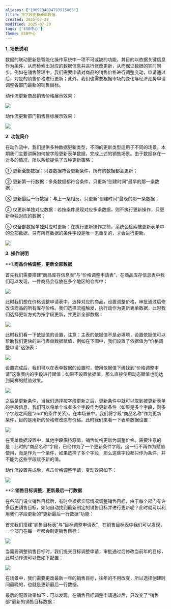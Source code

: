 ```yaml
---
aliases: ["1969234894793915066"]
title: 按字段更新表单数据
created: 2025-07-29
modified: 2025-07-29
tags: ['ESB中心']
theme: ESB中心
---
```


**1.** **场景说明**

数据的联动更新是智能化操作系统中一项不可或缺的功能，其目的以依据关键信息作为条件，从而检索出对应的数据信息并进行修改更新，从而保证数据的实时同步。例如在销售管理中，我们需要申请对商品的销售价格进行调整变动，申请通过后，对应的销售价格进行更新；此外，我们也需要根据市场的变化与经济走势申请调整各部门最新的销售目标。

动作流更新商品销售价格展示效果：

![](https://myhelpdoc.oss-cn-heyuan.aliyuncs.com/mdimages/ae3835ccf7e8ba809afbab08f512fb0f.jpg)

动作流更新部门销售目标展示效果：

![](https://myhelpdoc.oss-cn-heyuan.aliyuncs.com/mdimages/ba0b871875ec6ba735e0dae6f4f9d61c.jpg)

**2.** **功能简介**

在动作流中，我们提供多种数据更新类型，不同的更新类型适用于不同的场景，本期我们主要讲解如何按字段更新表单数据，完成上述的销售场景。由于数据存在一对多的情况，所以系统提供了五种更新策略：

① 更新全部数据：只要数据符合更新条件，所有的数据都会更新；

② 更新第一行数据：多条数据都符合条件，只更新“创建时间”最早的那一条数据；

③ 更新最后一行数据：与上一条相反，只更新“创建时间”最晚的那一条数据；

④ 仅更新单独对应数据：若按条件发现对应多条数据，则不执行更新操作，只更新单独对应的数据；

⑤ 仅全部数据单独对应时更新：在执行更新操作之前，系统会检索被更新表单中的全部数据，只有所有数据的条件字段是唯一无重复的，才会进行更新。

![](https://myhelpdoc.oss-cn-heyuan.aliyuncs.com/mdimages/36189a63d5f35e752acd2ce6f793284c.jpg)

**3.** **操作说明**

**1.**商品价格调整，更新全部数据**

首先我们需要搭建“商品库存信息表”与“价格调整申请表”，在商品库存信息表中我们可以发现，一件商品会存放在多个地区的仓库中：

![](https://myhelpdoc.oss-cn-heyuan.aliyuncs.com/mdimages/20e6e1399a90f1ea93b84a236d95b9b5.jpg)

此时我们想在价格调整申请表中，选择对应的商品，设置调整价格，审批通过后修改该商品的所有库存价格。我们选择流程触发，执行动作为更新表单数据，此时我们选择更新方式为按字段更新，并更新全部数据：

![](https://myhelpdoc.oss-cn-heyuan.aliyuncs.com/mdimages/ae19425f766bebad9e75ca9f9f8fcabd.jpg)

此时我们看一下依据值的设置，注意：主表的依据值不是必填项，设置依据值可以帮助我们更快的进行表单数据赋值，例如在下图中，我们设置了依据值为“价格调整申请”这张表：

![](https://myhelpdoc.oss-cn-heyuan.aliyuncs.com/mdimages/830cdb6bdf5d39ecc232402ef4cf61bc.jpg)

设置完成后，我们可以在表单数据的设置时，使用依据值下级找到“价格调整申请”这张表内的字段进行赋值；如果不设置依据值，那么直接使用动态赋值也能达到同样的赋值效果。

![](https://myhelpdoc.oss-cn-heyuan.aliyuncs.com/mdimages/defbf1218e33738b1214d00b8064e608.jpg)

之后是更新条件，当我们选择按字段更新之后，更新条件中就可以取到被更新表单的字段信息，我们可以将单个或者多个字段作为更新条件（如果是多个字段，则多个字段之间是“and”的条件关系）。在本场景中，我们将字段“商品名称”作为更新条件，目的是用新的价格修改原有价格。此时我们来看一下表单数据设置：

![](https://myhelpdoc.oss-cn-heyuan.aliyuncs.com/mdimages/98c0bf3358a66a3d17ffa754cda517bc.jpg)

在表单数据设置中，其他字段保持原值，销售价格更新为调整价格。需要注意的是：此时的“商品名称”字段，已经作为了一个更新条件字段，这一行不再作为赋值使用，而是作为一个条件，如果选择了多个字段，那么这些字段都只作为条件，并不能为这些字段赋予新的值。

动作流设置完成后，点击价格调整申请，变动效果如下：

![](https://myhelpdoc.oss-cn-heyuan.aliyuncs.com/mdimages/544a2605625bd45914333c705ee8c97b.jpg)

**2.**销售目标调整，更新最后一行数据**

在各部门设立销售目标后，有时会根据实际情况调整销售目标，由于每个部门有许多历史销售目标，如何自动找到最新制定的销售目标并进行更新呢？此时就可以利用我们字段更新的“更新最后一行数据”功能：

首先我们搭建“销售目标表”与“目标调整申请表”，在销售目标表中我们可以发现，一个部门在每一年都会制定销售目标：

![](https://myhelpdoc.oss-cn-heyuan.aliyuncs.com/mdimages/56760720eef5aab4f0c44d6c0f402753.jpg)

当需要调整销售目标时，我们提交目标调整申请，审批通过后修改当前年的目标，此时动作流可以做如下配置：

![](https://myhelpdoc.oss-cn-heyuan.aliyuncs.com/mdimages/6faf49668b76b99fbb17e5767695dab4.jpg)

在场景中，我们需要更改最新一年的销售目标，往年的不用改变，所以选择创建时间最晚的，也就是更新最后一行数据。

最后的配置效果如下：可以发现，在销售目标调整申请通过后，只改变了“销售部”最新的销售目标数据：

